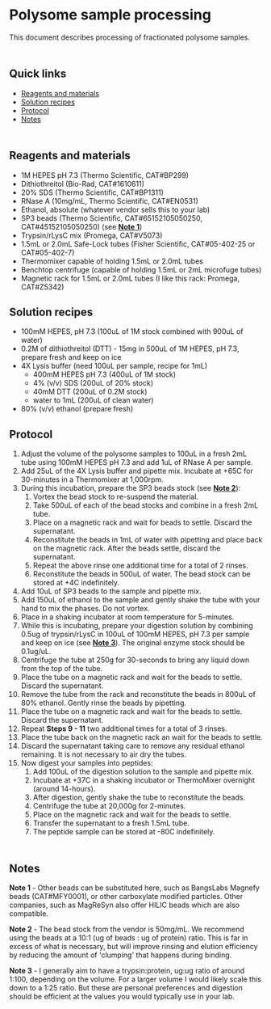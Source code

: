 # Polysome sample processing <!-- omit in toc -->

This document describes processing of fractionated polysome samples.

<hr style="height:6pt; visibility:hidden;" />

## Quick links <!-- omit in toc -->

- [Reagents and materials](#reagents-and-materials)
- [Solution recipes](#solution-recipes)
- [Protocol](#protocol)
- [Notes](#notes)

<hr style="height:6pt; visibility:hidden;" />

<span id="reagents-and-materials"></span>

## Reagents and materials

- 1M HEPES pH 7.3 (Thermo Scientific, CAT#BP299)
- Dithiothreitol (Bio-Rad, CAT#1610611)
- 20% SDS (Thermo Scientific, CAT#BP1311)
- RNase A (10mg/mL, Thermo Scientific, CAT#EN0531)
- Ethanol, absolute (whatever vendor sells this to your lab)
- SP3 beads (Thermo Scientific, CAT#65152105050250, CAT#45152105050250) (see [**Note 1**](#note1))
- Trypsin/rLysC mix (Promega, CAT#V5073)
- 1.5mL or 2.0mL Safe-Lock tubes (Fisher Scientific, CAT#05-402-25 or CAT#05-402-7)
- Thermomixer capable of holding 1.5mL or 2.0mL tubes
- Benchtop centrifuge (capable of holding 1.5mL or 2mL microfuge tubes)
- Magnetic rack for 1.5mL or 2.0mL tubes (I like this rack: Promega, CAT#Z5342)

<span id="solution-recipes"></span>

## Solution recipes

- 100mM HEPES, pH 7.3 (100uL of 1M stock combined with 900uL of water)
- 0.2M of dithiothreitol (DTT) - 15mg in 500uL of 1M HEPES, pH 7.3, prepare fresh and keep on ice
- 4X Lysis buffer (need 100uL per sample, recipe for 1mL)
  - 400mM HEPES pH 7.3 (400uL of 1M stock)
  - 4% (v/v) SDS (200uL of 20% stock)
  - 40mM DTT (200uL of 0.2M stock)
  - water to 1mL (200uL of clean water)
- 80% (v/v) ethanol (prepare fresh)

<span id="protocol"></span>

## Protocol

1. Adjust the volume of the polysome samples to 100uL in a fresh 2mL tube using 100mM HEPES pH 7.3 and add 1uL of RNase A per sample.
2. Add 25uL of the 4X Lysis buffer and pipette mix. Incubate at +65C for 30-minutes in a Thermomixer at 1,000rpm.
3. During this incubation, prepare the SP3 beads stock (see [**Note 2**](#note2)):
   1. Vortex the bead stock to re-suspend the material.
   2. Take 500uL of each of the bead stocks and combine in a fresh 2mL tube.
   3. Place on a magnetic rack and wait for beads to settle. Discard the supernatant.
   4. Reconstitute the beads in 1mL of water with pipetting and place back on the magnetic rack. After the beads settle, discard the supernatant.
   5. Repeat the above rinse one additional time for a total of 2 rinses.
   6. Reconstitute the beads in 500uL of water. The bead stock can be stored at +4C indefinitely.
4. Add 10uL of SP3 beads to the sample and pipette mix.
5. Add 150uL of ethanol to the sample and gently shake the tube with your hand to mix the phases. Do not vortex.
6. Place in a shaking incubator at room temperature for 5-minutes.
7. While this is incubating, prepare your digestion solution by combining 0.5ug of trypsin/rLysC in 100uL of 100mM HEPES, pH 7.3 per sample and keep on ice (see [**Note 3**](#note3)). The original enzyme stock should be 0.1ug/uL.
8. Centrifuge the tube at 250g for 30-seconds to bring any liquid down from the top of the tube.
9. Place the tube on a magnetic rack and wait for the beads to settle. Discard the supernatant.
10. Remove the tube from the rack and reconstitute the beads in 800uL of 80% ethanol. Gently rinse the beads by pipetting.
11. Place the tube on a magnetic rack and wait for the beads to settle. Discard the supernatant.
12. Repeat **Steps 9 - 11** two additional times for a total of 3 rinses.
13. Place the tube back on the magnetic rack an wait for the beads to settle.
14. Discard the supernatant taking care to remove any residual ethanol remaining. It is not necessary to air dry the tubes.
15. Now digest your samples into peptides:
    1. Add 100uL of the digestion solution to the sample and pipette mix.
    2. Incubate at +37C in a shaking incubator or ThermoMixer overnight (around 14-hours).
    3. After digestion, gently shake the tube to reconstitute the beads.
    4. Centrifuge the tube at 20,000g for 2-minutes.
    5. Place on the magnetic rack and wait for the beads to settle.
    6. Transfer the supernatant to a fresh 1.5mL tube.
    7. The peptide sample can be stored at -80C indefinitely.

<hr style="height:6pt; visibility:hidden;" />

<span id="notes"></span>

## Notes

<span id="note1"></span>

**Note 1** - Other beads can be substituted here, such as BangsLabs Magnefy beads (CAT#MFY0001), or other carboxylate modified particles. Other companies, such as MagReSyn also offer HILIC beads which are also compatible.

<span id="note2"></span>

**Note 2** - The bead stock from the vendor is 50mg/mL. We recommend using the beads at a 10:1 (ug of beads : ug of protein) ratio. This is far in excess of what is necessary, but will improve rinsing and elution efficiency by reducing the amount of 'clumping' that happens during binding.

<span id="note3"></span>

**Note 3** - I generally aim to have a trypsin:protein, ug:ug ratio of around 1:100, depending on the volume. For a larger volume I would likely scale this down to a 1:25 ratio. But these are personal preferences and digestion should be efficient at the values you would typically use in your lab.
